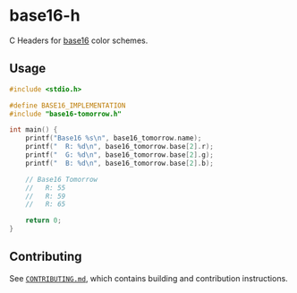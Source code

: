 # base16-h

C Headers for [base16] color schemes.

## Usage

``` c
#include <stdio.h>

#define BASE16_IMPLEMENTATION
#include "base16-tomorrow.h"

int main() {
    printf("Base16 %s\n", base16_tomorrow.name);
    printf("  R: %d\n", base16_tomorrow.base[2].r);
    printf("  G: %d\n", base16_tomorrow.base[2].g);
    printf("  B: %d\n", base16_tomorrow.base[2].b);

    // Base16 Tomorrow
    //   R: 55
    //   R: 59
    //   R: 65

    return 0;
}
```

## Contributing

See [`CONTRIBUTING.md`], which contains building and contribution
instructions.

[base16]: https://github.com/tinted-theming/home
[xfce4-terminal]: https://docs.xfce.org/apps/terminal/start
[`CONTRIBUTING.md`]: CONTRIBUTING.md

